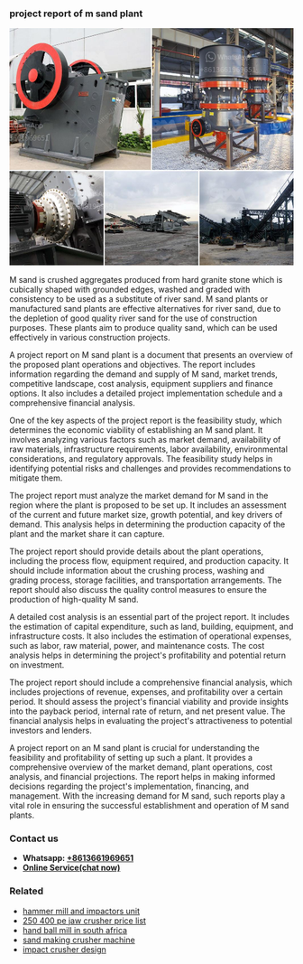 <h3>project report of m sand plant</h3><img src='1706767046.jpg' alt=''><p>M sand is crushed aggregates produced from hard granite stone which is cubically shaped with grounded edges, washed and graded with consistency to be used as a substitute of river sand. M sand plants or manufactured sand plants are effective alternatives for river sand, due to the depletion of good quality river sand for the use of construction purposes. These plants aim to produce quality sand, which can be used effectively in various construction projects.</p><p>A project report on M sand plant is a document that presents an overview of the proposed plant operations and objectives. The report includes information regarding the demand and supply of M sand, market trends, competitive landscape, cost analysis, equipment suppliers and finance options. It also includes a detailed project implementation schedule and a comprehensive financial analysis.</p><p>One of the key aspects of the project report is the feasibility study, which determines the economic viability of establishing an M sand plant. It involves analyzing various factors such as market demand, availability of raw materials, infrastructure requirements, labor availability, environmental considerations, and regulatory approvals. The feasibility study helps in identifying potential risks and challenges and provides recommendations to mitigate them.</p><p>The project report must analyze the market demand for M sand in the region where the plant is proposed to be set up. It includes an assessment of the current and future market size, growth potential, and key drivers of demand. This analysis helps in determining the production capacity of the plant and the market share it can capture.</p><p>The project report should provide details about the plant operations, including the process flow, equipment required, and production capacity. It should include information about the crushing process, washing and grading process, storage facilities, and transportation arrangements. The report should also discuss the quality control measures to ensure the production of high-quality M sand.</p><p>A detailed cost analysis is an essential part of the project report. It includes the estimation of capital expenditure, such as land, building, equipment, and infrastructure costs. It also includes the estimation of operational expenses, such as labor, raw material, power, and maintenance costs. The cost analysis helps in determining the project's profitability and potential return on investment.</p><p>The project report should include a comprehensive financial analysis, which includes projections of revenue, expenses, and profitability over a certain period. It should assess the project's financial viability and provide insights into the payback period, internal rate of return, and net present value. The financial analysis helps in evaluating the project's attractiveness to potential investors and lenders.</p><p>A project report on an M sand plant is crucial for understanding the feasibility and profitability of setting up such a plant. It provides a comprehensive overview of the market demand, plant operations, cost analysis, and financial projections. The report helps in making informed decisions regarding the project's implementation, financing, and management. With the increasing demand for M sand, such reports play a vital role in ensuring the successful establishment and operation of M sand plants.</p><h3>Contact us</h3><ul><li><strong>Whatsapp:&nbsp;<a href="https://wa.me/8613661969651">+8613661969651</a></strong></li><li><a href="https://swt.shibang-china.com/?git&amp;zhl&amp;project report of m sand plant"><strong>Online Service(chat now)</strong></a></li></ul><h3>Related</h3><ul><li><a href='hammer mill and impactors unit.md'>hammer mill and impactors unit</a></li><li><a href='250 400 pe jaw crusher price list.md'>250 400 pe jaw crusher price list</a></li><li><a href='hand ball mill in south africa.md'>hand ball mill in south africa</a></li><li><a href='sand making crusher machine.md'>sand making crusher machine</a></li><li><a href='impact crusher design.md'>impact crusher design</a></li></ul>
